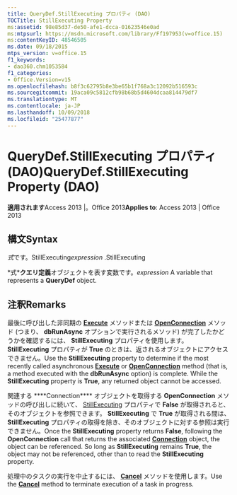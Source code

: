 ```yaml
---
title: QueryDef.StillExecuting プロパティ (DAO)
TOCTitle: StillExecuting Property
ms:assetid: 98e85d37-de50-afe1-dcca-01623546e0ad
ms:mtpsurl: https://msdn.microsoft.com/library/Ff197953(v=office.15)
ms:contentKeyID: 48546505
ms.date: 09/18/2015
mtps_version: v=office.15
f1_keywords:
- dao360.chm1053584
f1_categories:
- Office.Version=v15
ms.openlocfilehash: b8f3c62795b8e3be65b1f768a3c12092b516593c
ms.sourcegitcommit: 19aca09c5812cfb98b68b5d4604dcaa814479df7
ms.translationtype: MT
ms.contentlocale: ja-JP
ms.lasthandoff: 10/09/2018
ms.locfileid: "25477877"
---
```

# <a name="querydefstillexecuting-property-dao"></a><span data-ttu-id="ad0db-102">QueryDef.StillExecuting プロパティ (DAO)</span><span class="sxs-lookup"><span data-stu-id="ad0db-102">QueryDef.StillExecuting Property (DAO)</span></span>


<span data-ttu-id="ad0db-103">**適用されます**Access 2013 |。Office 2013</span><span class="sxs-lookup"><span data-stu-id="ad0db-103">**Applies to**: Access 2013 | Office 2013</span></span>

## <a name="syntax"></a><span data-ttu-id="ad0db-104">構文</span><span class="sxs-lookup"><span data-stu-id="ad0db-104">Syntax</span></span>

<span data-ttu-id="ad0db-105">*式*です。StillExecuting</span><span class="sxs-lookup"><span data-stu-id="ad0db-105">*expression* .StillExecuting</span></span>

<span data-ttu-id="ad0db-106">\*式\***クエリ定義**オブジェクトを表す変数です。</span><span class="sxs-lookup"><span data-stu-id="ad0db-106">*expression* A variable that represents a **QueryDef** object.</span></span>

## <a name="remarks"></a><span data-ttu-id="ad0db-107">注釈</span><span class="sxs-lookup"><span data-stu-id="ad0db-107">Remarks</span></span>

<span data-ttu-id="ad0db-p101">最後に呼び出した非同期の [**Execute**](querydef-execute-method-dao.md) メソッドまたは [**OpenConnection**](dbengine-openconnection-method-dao.md) メソッド (つまり、 **dbRunAsync** オプションで実行されるメソッド) が完了したかどうかを確認するには、 **StillExecuting** プロパティを使用します。 **StillExecuting** プロパティが **True** のときは、返されるオブジェクトにアクセスできません。</span><span class="sxs-lookup"><span data-stu-id="ad0db-p101">Use the **StillExecuting** property to determine if the most recently called asynchronous **[Execute](querydef-execute-method-dao.md)** or **[OpenConnection](dbengine-openconnection-method-dao.md)** method (that is, a method executed with the **dbRunAsync** option) is complete. While the **StillExecuting** property is **True**, any returned object cannot be accessed.</span></span>

<span data-ttu-id="ad0db-p102">関連する \*\*\*\*Connection\*\*\*\* オブジェクトを取得する **OpenConnection** メソッドの呼び出しに続いて、 [StillExecuting](connection-object-dao.md) プロパティで **False** が取得されると、そのオブジェクトを参照できます。 **StillExecuting** で **True** が取得される間は、 **StillExecuting** プロパティの取得を除き、そのオブジェクトに対する参照は実行できません。</span><span class="sxs-lookup"><span data-stu-id="ad0db-p102">Once the **StillExecuting** property returns **False**, following the **OpenConnection** call that returns the associated **[Connection](connection-object-dao.md)** object, the object can be referenced. So long as **StillExecuting** remains **True**, the object may not be referenced, other than to read the **StillExecuting** property.</span></span>

<span data-ttu-id="ad0db-112">処理中のタスクの実行を中止するには、 **[Cancel](connection-cancel-method-dao.md)** メソッドを使用します。</span><span class="sxs-lookup"><span data-stu-id="ad0db-112">Use the **[Cancel](connection-cancel-method-dao.md)** method to terminate execution of a task in progress.</span></span>

